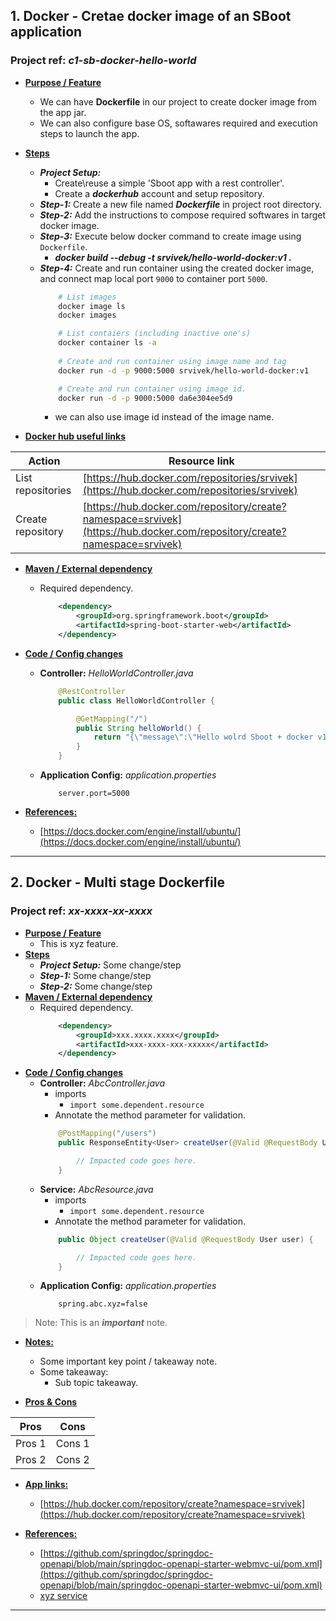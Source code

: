 ## 1. Docker - Cretae docker image of an SBoot application
### Project ref: *c1-sb-docker-hello-world*
- **<ins>Purpose / Feature</ins>**
  - We can have **Dockerfile** in our project to create docker image from the app jar.
  - We can also configure base OS, softawares required and execution steps to launch the app. 
- **<ins>Steps</ins>**
  - ***Project Setup:*** 
    - Create\reuse a simple 'Sboot app with a rest controller'.
    - Create a ***dockerhub*** account and setup repository.
  - ***Step-1:*** Create a new file named ***Dockerfile*** in project root directory.
  - ***Step-2:*** Add the instructions to compose required softwares in target docker image.
  - ***Step-3:*** Execute below docker command to create image using `Dockerfile`.
    - ***docker build --debug -t srvivek/hello-world-docker:v1 .***
  - ***Step-4:*** Create and run container using the created docker image, and connect map local port `9000` to container port `5000`.
    ```sh
        # List images
        docker image ls
        docker images

        # List contaiers (including inactive one's)
        docker container ls -a
        
        # Create and run container using image name and tag
        docker run -d -p 9000:5000 srvivek/hello-world-docker:v1

        # Create and run container using image id.
        docker run -d -p 9000:5000 da6e304ee5d9
    ```
    - we can also use image id instead of the image name.

- **<ins>Docker hub useful links</ins>**
 
| Action | Resource link |
| ------ | ------------- |
| List repositories | [https://hub.docker.com/repositories/srvivek](https://hub.docker.com/repositories/srvivek) |
| Create repository | [https://hub.docker.com/repository/create?namespace=srvivek](https://hub.docker.com/repository/create?namespace=srvivek) |


- **<ins>Maven / External dependency</ins>**
  - Required dependency.
 	```xml
    	<dependency>
			<groupId>org.springframework.boot</groupId>
			<artifactId>spring-boot-starter-web</artifactId>
		</dependency>
- **<ins>Code / Config changes</ins>**
  - **Controller:** *HelloWorldController.java*
	```java
        @RestController
        public class HelloWorldController {

            @GetMapping("/")
            public String helloWorld() {
                return "{\"message\":\"Hello wolrd Sboot + docker v1.\"}";
            }
        }
	```
  - **Application Config:** *application.properties*
	```properties
		server.port=5000
	```

- **<ins>References:</ins>**
  - [https://docs.docker.com/engine/install/ubuntu/](https://docs.docker.com/engine/install/ubuntu/)

---

## 2. Docker - Multi stage Dockerfile
### Project ref: *xx-xxxx-xx-xxxx*
- **<ins>Purpose / Feature</ins>**
  - This is xyz feature.
- **<ins>Steps</ins>**
  - ***Project Setup:*** Some change/step
  - ***Step-1:*** Some change/step
  - ***Step-2:*** Some change/step
- **<ins>Maven / External dependency</ins>**
  - Required dependency.
 	```xml
    	<dependency>
			<groupId>xxx.xxxx.xxxx</groupId>
			<artifactId>xxx-xxxx-xxx-xxxxx</artifactId>
		</dependency>
- **<ins>Code / Config changes</ins>**
  - **Controller:** *AbcController.java*
    - imports
      - `import some.dependent.resource`
    - Annotate the method parameter for validation.
	```java
		@PostMapping("/users")
		public ResponseEntity<User> createUser(@Valid @RequestBody User user) {

			// Impacted code goes here.
		}
	```
  - **Service:** *AbcResource.java*
    - imports
      - `import some.dependent.resource`
    - Annotate the method parameter for validation.
	```java
		public Object createUser(@Valid @RequestBody User user) {

			// Impacted code goes here.
		}
	```
  - **Application Config:** *application.properties*
	```properties
		spring.abc.xyz=false
	```

> Note: This is an ***important*** note.

- **<ins>Notes:</ins>**
  - Some important key point / takeaway note.
  - Some takeaway:
    - Sub topic takeaway.

- **<ins>Pros & Cons</ins>**

| Pros | Cons |
| ---- | ---- |
| Pros 1 | Cons 1 |
| Pros 2 | Cons 2 |

- **<ins>App links:</ins>**
  - [https://hub.docker.com/repository/create?namespace=srvivek](https://hub.docker.com/repository/create?namespace=srvivek)

- **<ins>References:</ins>**
  - [https://github.com/springdoc/springdoc-openapi/blob/main/springdoc-openapi-starter-webmvc-ui/pom.xml](https://github.com/springdoc/springdoc-openapi/blob/main/springdoc-openapi-starter-webmvc-ui/pom.xml)
  - [xyz service](http://website.com/some-resource-path)

---

